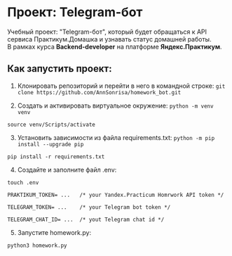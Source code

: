 # Проект: Telegram-бот

Учебный проект: "Telegram-бот", который будет обращаться к API сервиса Практикум.Домашка и узнавать статус домашней работы.  
В рамках курса __Backend-developer__ на платформе __Яндекс.Практикум__.


## Как запустить проект:

1) Клонировать репозиторий и перейти в него в командной строке:
`git clone https://github.com/AnnSonrisa/homework_bot.git`

2) Cоздать и активировать виртуальное окружение:
`python -m venv venv`

`source venv/Scripts/activate`

3) Установить зависимости из файла requirements.txt:
`python -m pip install --upgrade pip`

`pip install -r requirements.txt`

4) Создайте и заполните файл .env:

`touch .env`


`PRAKTIKUM_TOKEN= ...   /* your Yandex.Practicum Homrwork API token */`

`TELEGRAM_TOKEN= ...    /* your Telegram bot token */`

`TELEGRAM_CHAT_ID= ...  /* yout Telegram chat id */`


5) Запустите homework.py:

`python3 homework.py`
